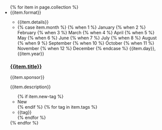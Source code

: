
<div class="grid-row grid-gap">
  <div class="tablet:grid-col-6">
    <ul class="usa-collection">
        {% for item in page.collection %}
        <li class="usa-collection__item">
            <div class="usa-collection__body">
                <span class="format">{{item.format}}</span>
                                <ul class="usa-collection__meta" aria-label="More information">
                    <li class="usa-collection__meta-item">
                        {{item.details}}
                    </li>
                    <li class="usa-collection__meta-item">
                        <time datetime="{{item.year}}-{{item-month}}-{{item.day}}T12:00:00+01:00">  
                        {% case item.month %}
                        {% when 1 %}
                            January
                        {% when 2 %}
                            February
                        {% when 3 %}
                            March
                        {% when 4 %}
                            April
                        {% when 5 %}
                            May
                        {% when 6 %}
                            June
                        {% when 7 %}
                            July
                        {% when 8 %}
                            August
                        {% when 9 %}
                            September
                        {% when 10 %}
                            October
                        {% when 11 %}
                            November
                        {% when 12 %}
                            December
                        {% endcase %} {{item.day}}, {{item.year}}</time>
                    </li>
                </ul>
                <h3 class="usa-collection__heading">
                    <a
                    class="usa-link"
                    href="{{item.link}}">
                        {{item.title}}
                    </a>
                </h3>
                <p class="collection__sponsor">{{item.sponsor}}</p>
                <p class="usa-collection__description">
                    {{item.description}}
                </p>
                <ul class="usa-collection__meta" aria-label="Topics">
                {% if item.new-tag %}
                    <li class="usa-collection__meta-item usa-tag usa-tag--new">New</li>
                {% endif %}
                {% for tag in item.tags %}
                    <li class="usa-collection__meta-item usa-tag">{{tag}}</li>
                {% endfor %}
                </ul>
            </div>
        </li>
        {% endfor %}
    </ul>
  </div>
</div>